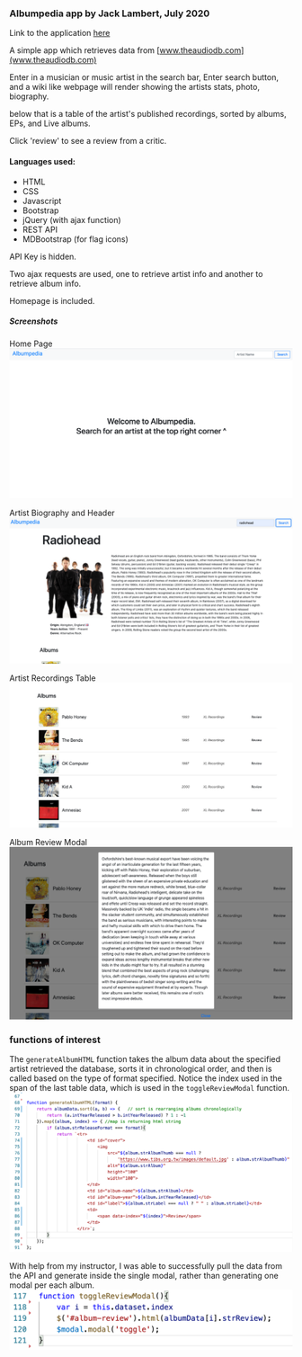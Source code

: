 ### Albumpedia app by Jack Lambert, July 2020

Link to the application [here](https://jacklmbrt07.github.io/albumpedia/)

A simple app which retrieves data from [www.theaudiodb.com](www.theaudiodb.com)

Enter in a musician or music artist in the search bar, Enter search button, and
a wiki like webpage will render showing the artists stats, photo, biography.

below that is a table of the artist's published recordings, sorted by albums, EPs, and Live albums. 

Click 'review' to see a review from a critic.

#### Languages used:
- HTML 
- CSS
- Javascript
- Bootstrap
- jQuery (with ajax function)
- REST API
- MDBootstrap (for flag icons)


API Key is hidden.

Two ajax requests are used, one to retrieve artist info and another to retrieve album info.

Homepage is included.

##### Screenshots

Home Page
![Home Page](images/screenshot-albumpedia-0.jpg)

Artist Biography and Header
![Artist Biography and Header](images/screenshot-albumpedia-1.png)

Artist Recordings Table
![Artist Recordings table](images/screenshot-albumpedia-2.png)

Album Review Modal
![Review Modal](images/screenshot-albumpedia-3.png)

### functions of interest

The `generateAlbumHTML` function takes the album data about the specified artist retrieved the database, sorts it in chronological order, and then is called based on the type of format specified. Notice the index used in the span of the last table data, which is used in the `toggleReviewModal` function.
![function 1](images/screenshot-albumpedia-5.png)

With help from my instructor, I was able to successfully pull the data from the API and generate inside the single modal, rather than generating one modal per each album.
![function 2](images/screenshot-albumpedia-4.png)
